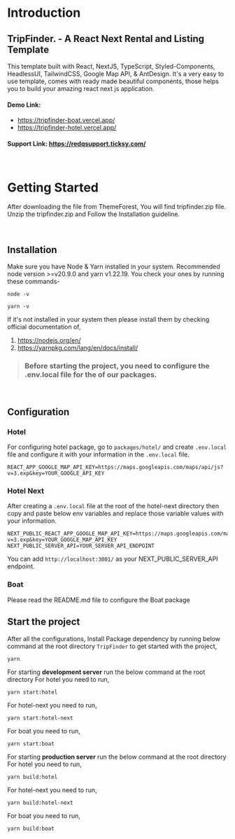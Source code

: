 # Introduction

## TripFinder. - A React Next Rental and Listing Template

This template built with React, NextJS, TypeScript, Styled-Components, HeadlessUI, TailwindCSS, Google Map API, & AntDesign. It's a very easy to use template, comes with ready made beautiful components, those helps you to build your amazing react next js application.

#### Demo Link:

- https://tripfinder-boat.vercel.app/
- https://tripfinder-hotel.vercel.app/

#### Support Link: https://redqsupport.ticksy.com/

<br>

# Getting Started

After downloading the file from ThemeForest, You will find tripfinder.zip file. Unzip the tripfinder.zip and Follow the Installation guideline.

<br>

## Installation

Make sure you have Node & Yarn installed in your system. Recommended node version >=v20.9.0 and yarn v1.22.19. You check your ones by running these commands-

```
node -v

yarn -v
```

If it's not installed in your system then please install them by checking official documentation of,

1. https://nodejs.org/en/
2. https://yarnpkg.com/lang/en/docs/install/

> ### Before starting the project, you need to configure the .env.local file for the of our packages.

<br/>

## Configuration

### Hotel

For configuring hotel package, go to `packages/hotel/` and create `.env.local` file and configure it with your information in the `.env.local` file.

```
REACT_APP_GOOGLE_MAP_API_KEY=https://maps.googleapis.com/maps/api/js?v=3.exp&key=YOUR_GOOGLE_API_KEY
```

### Hotel Next

After creating a `.env.local` file at the root of the hotel-next directory then copy and paste below env variables and replace those variable values with your information.

```
NEXT_PUBLIC_REACT_APP_GOOGLE_MAP_API_KEY=https://maps.googleapis.com/maps/api/js?v=3.exp&key=YOUR_GOOGLE_MAP_API_KEY
NEXT_PUBLIC_SERVER_API=YOUR_SERVER_API_ENDPOINT
```

You can add `http://localhost:3001/` as your NEXT_PUBLIC_SERVER_API endpoint.

### Boat

Please read the README.md file to configure the Boat package

## Start the project

After all the configurations, Install Package dependency by running below command at the root directory `TripFinder` to get started with the project,

```
yarn
```

For starting **development server** run the below command at the root directory
For hotel you need to run,

```
yarn start:hotel
```

For hotel-next you need to run,

```
yarn start:hotel-next
```

For boat you need to run,

```
yarn start:boat
```

For starting **production server** run the below command at the root directory
For hotel you need to run,

```
yarn build:hotel
```

For hotel-next you need to run,

```
yarn build:hotel-next
```

For boat you need to run,

```
yarn build:boat
```
